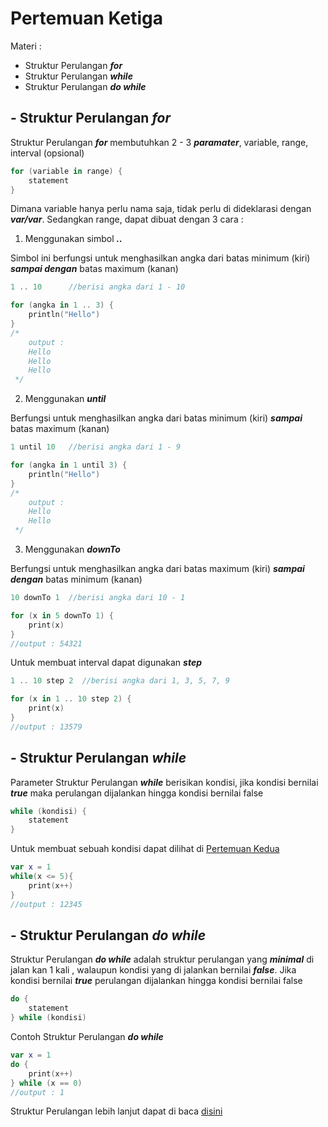 # Pertemuan Ketiga

Materi :
- Struktur Perulangan ***for***
- Struktur Perulangan ***while***
- Struktur Perulangan ***do while***

## - Struktur Perulangan ***for***

Struktur Perulangan ***for*** membutuhkan 2 - 3 ***paramater***, variable, range, interval (opsional)
```kotlin
for (variable in range) {
    statement
}
```

Dimana variable hanya perlu nama saja, tidak perlu di dideklarasi dengan ***var/var***.
Sedangkan range, dapat dibuat dengan 3 cara :

1. Menggunakan simbol ***..*** 
   
Simbol ini berfungsi untuk menghasilkan angka dari batas minimum (kiri) ***sampai dengan*** batas maximum (kanan) 
```kotlin
1 .. 10      //berisi angka dari 1 - 10

for (angka in 1 .. 3) {
    println("Hello")
}
/*
    output : 
    Hello
    Hello
    Hello
 */
```

2. Menggunakan ***until***

Berfungsi untuk menghasilkan angka dari batas minimum (kiri) ***sampai*** batas maximum (kanan)

```kotlin
1 until 10   //berisi angka dari 1 - 9

for (angka in 1 until 3) {
    println("Hello")
}
/*
    output : 
    Hello
    Hello
 */
```

3. Menggunakan ***downTo***

Berfungsi untuk menghasilkan angka dari batas maximum (kiri) ***sampai dengan*** batas minimum (kanan)

```kotlin
10 downTo 1  //berisi angka dari 10 - 1

for (x in 5 downTo 1) {
    print(x)
}
//output : 54321
```

Untuk membuat interval dapat digunakan ***step***

```kotlin
1 .. 10 step 2  //berisi angka dari 1, 3, 5, 7, 9

for (x in 1 .. 10 step 2) {
    print(x)
}
//output : 13579
```

## - Struktur Perulangan ***while***

Parameter Struktur Perulangan ***while*** berisikan kondisi, jika kondisi bernilai ***true***
maka perulangan dijalankan hingga kondisi bernilai false

```kotlin
while (kondisi) {
    statement
}
```

Untuk membuat sebuah kondisi dapat dilihat di [Pertemuan Kedua](../pertemuan2)

```kotlin
var x = 1
while(x <= 5){
    print(x++)
}
//output : 12345
```

## - Struktur Perulangan ***do while***

Struktur Perulangan ***do while*** adalah struktur perulangan yang ***minimal*** di jalan kan 1 kali
, walaupun kondisi yang di jalankan bernilai ***false***. Jika kondisi bernilai ***true*** perulangan dijalankan
hingga kondisi bernilai false

```kotlin
do {
    statement
} while (kondisi)
```

Contoh Struktur Perulangan ***do while***

```kotlin
var x = 1
do {
    print(x++)
} while (x == 0)
//output : 1
```

Struktur Perulangan lebih lanjut dapat di baca [disini](https://kotlinlang.org/docs/reference/control-flow.html#for-loops)